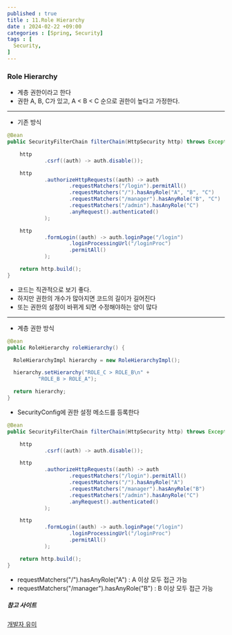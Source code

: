 ```yaml
---
published : true
title : 11.Role Hierarchy
date : 2024-02-22 +09:00
categories : [Spring, Security]
tags : [
  Security,
]
---
```

<!-- ![](/assets/img/Spring/aaaa.png){:style="border:1px solid #eaeaea; border-radius: 7px; padding: 0px;" } -->
<!-- ![](/assets/img/Security/1.png){:style="width:1000px"} -->

### Role Hierarchy
- 계층 권한이라고 한다
- 권한 A, B, C가 있고, A < B < C 순으로 권한이 높다고 가정한다.

<hr>

- 기존 방식

```java
@Bean
public SecurityFilterChain filterChain(HttpSecurity http) throws Exception{

    http
            .csrf((auth) -> auth.disable());

    http
            .authorizeHttpRequests((auth) -> auth
                    .requestMatchers("/login").permitAll()
                    .requestMatchers("/").hasAnyRole("A", "B", "C")
                    .requestMatchers("/manager").hasAnyRole("B", "C")
                    .requestMatchers("/admin").hasAnyRole("C")
                    .anyRequest().authenticated()
            );

    http
            .formLogin((auth) -> auth.loginPage("/login")
                    .loginProcessingUrl("/loginProc")
                    .permitAll()
            );

    return http.build();
}
```

- 코드는 직관적으로 보기 좋다.
- 하지만 권한의 개수가 많아지면 코드의 길이가 길어진다
- 또는 권한의 설정이 바뀌게 되면 수정해야하는 양이 많다

<hr>

- 계층 권한 방식

```java
@Bean
public RoleHierarchy roleHierarchy() {

  RoleHierarchyImpl hierarchy = new RoleHierarchyImpl();

  hierarchy.setHierarchy("ROLE_C > ROLE_B\n" +
          "ROLE_B > ROLE_A");

  return hierarchy;
}
```

- SecurityConfig에 권한 설정 메소드를 등록한다

```java
@Bean
public SecurityFilterChain filterChain(HttpSecurity http) throws Exception{

    http
            .csrf((auth) -> auth.disable());

    http
            .authorizeHttpRequests((auth) -> auth
                    .requestMatchers("/login").permitAll()
                    .requestMatchers("/").hasAnyRole("A")
                    .requestMatchers("/manager").hasAnyRole("B")
                    .requestMatchers("/admin").hasAnyRole("C")
                    .anyRequest().authenticated()
            );

    http
            .formLogin((auth) -> auth.loginPage("/login")
                    .loginProcessingUrl("/loginProc")
                    .permitAll()
            );

    return http.build();
}
```

- requestMatchers("/").hasAnyRole("A") : A 이상 모두 접근 가능
- requestMatchers("/manager").hasAnyRole("B") : B 이상 모두 접근 가능


##### 참고 사이트
<a href="https://substantial-park-a17.notion.site/6968e46b8f454963bc1ee290e8351cab?pvs=18">개발자 유미</a>
